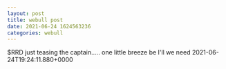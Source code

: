 ```yaml
--- 
layout: post 
title: webull post 
date: 2021-06-24 1624563236 
categories: webull 
--- 
```

$RRD just teasing the captain..... one little breeze be I'll we need	2021-06-24T19:24:11.880+0000